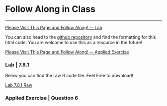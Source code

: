 # Follow Along in Class
------
[Please Visit This Page and Follow Along! -- Lab ](/code/polyandstepR.html)

You can also head to the [github repository](https://github.com/griffinsalyer/team13tp1.github.io) and find the formatting for this html code. You are welcome to use this as a resource in the future!

[Please Visit This Page and Follow Along! -- Applied Exercise](/code/AppCh7PolyStep.html)


### Lab | 7.8.1
Below you can find the raw R code file. Feel Free to download! 
 
[Lab 7.8.1 Raw](/code/G13_TP1.R)

### Applied Exercise | Question 6


